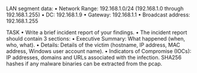 LAN segment data:
•	Network Range:  192.168.1.0/24 (192.168.1.0 through 192.168.1.255)
•	DC:  192.168.1.9 
•	Gateway:  192.168.1.1
•	Broadcast address:  192.168.1.255

TASK
•	Write a brief incident report of your findings.
•	The incident report should contain 3 sections:
•	Executive Summary: What happened (when, who, what).
•	Details: Details of the victim (hostname, IP address, MAC address, Windows user account name).
•	Indicators of Compromise (IOCs): IP addresses, domains and URLs associated with the infection.  SHA256 hashes if any malware binaries can be extracted from the pcap.

